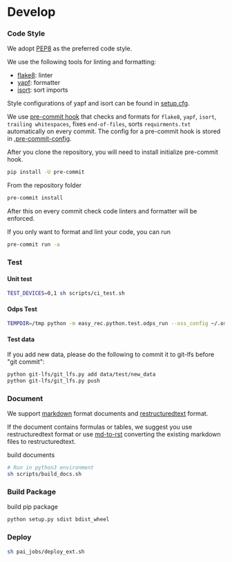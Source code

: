 # Develop

### Code Style

We adopt [PEP8](https://www.python.org/dev/peps/pep-0008/) as the preferred code style.

We use the following tools for linting and formatting:

- [flake8](http://flake8.pycqa.org/en/latest/): linter
- [yapf](https://github.com/google/yapf): formatter
- [isort](https://github.com/timothycrosley/isort): sort imports

Style configurations of yapf and isort can be found in [setup.cfg](setup.cfg).

We use [pre-commit hook](https://pre-commit.com/) that checks and formats for `flake8`, `yapf`, `isort`, `trailing whitespaces`,
fixes `end-of-files`, sorts `requirments.txt` automatically on every commit.
The config for a pre-commit hook is stored in [.pre-commit-config](.pre-commit-config.yaml).

After you clone the repository, you will need to install initialize pre-commit hook.

```bash
pip install -U pre-commit
```

From the repository folder

```bash
pre-commit install
```

After this on every commit check code linters and formatter will be enforced.

If you only want to format and lint your code, you can run

```bash
pre-commit run -a
```

### Test

#### Unit test

```bash
TEST_DEVICES=0,1 sh scripts/ci_test.sh
```

#### Odps Test

```bash
TEMPDIR=/tmp python -m easy_rec.python.test.odps_run --oss_config ~/.ossutilconfig [--odps_config {ODPS_CONFIG} --algo_project {ALOG_PROJ}  --arn acs:ram::xxx:role/yyy TestPipelineOnOdps.*]
```

#### Test data

If you add new data, please do the following to commit it to git-lfs before "git commit":

```bash
python git-lfs/git_lfs.py add data/test/new_data
python git-lfs/git_lfs.py push
```

### Document

We support [markdown](https://guides.github.com/features/mastering-markdown/) format documents and
[restructuredtext](https://www.sphinx-doc.org/en/master/usage/restructuredtext/index.html) format.

If the document contains formulas or tables, we suggest you use restructuredtext format or use
[md-to-rst](https://cloudconvert.com/md-to-rst) converting the existing markdown files to restructuredtext.

build documents

```bash
# Run in python3 environment
sh scripts/build_docs.sh
```

### Build Package

build pip package

```bash
python setup.py sdist bdist_wheel
```

### Deploy

```bash
sh pai_jobs/deploy_ext.sh
```

